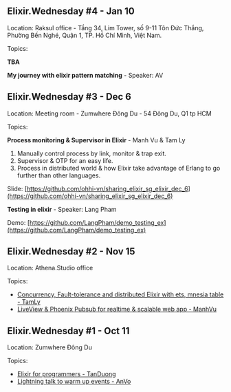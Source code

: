 ## Elixir.Wednesday #4 - Jan 10

Location: Raksul office - Tầng 34, Lim Tower, số 9-11 Tôn Đức Thắng, Phường Bến Nghé, Quận 1, TP. Hồ Chí Minh, Việt Nam.

Topics:

**TBA**

**My journey with elixir pattern matching** - Speaker: AV


## Elixir.Wednesday #3 - Dec 6

Location: Meeting room - Zumwhere Đông Du - 54 Đông Du, Q1 tp HCM

Topics:

**Process monitoring & Supervisor in Elixir** - Manh Vu & Tam Ly
1. Manually control process by link, monitor & trap exit.
2. Supervisor & OTP for an easy life.
3. Process in distributed world & how Elixir take advantage of Erlang to go further than other languages.

Slide: [https://github.com/ohhi-vn/sharing_elixir_sg_elixir_dec_6](https://github.com/ohhi-vn/sharing_elixir_sg_elixir_dec_6)

**Testing in elixir** - Speaker: Lang Pham

Demo: [https://github.com/LangPham/demo_testing_ex](https://github.com/LangPham/demo_testing_ex)

## Elixir.Wednesday #2 - Nov 15

Location: Athena.Studio office

Topics:

* [Concurrency, Fault-tolerance and distributed Elixir with ets, mnesia table - TamLy](https://github.com/ohhi-vn/sharing_elixir_meetup/blob/main/SaiGonMeetup-Nov-15-2023.livemd)
* [LiveView & Phoenix Pubsub for realtime & scalable web app - ManhVu](https://github.com/ohhi-vn/live_pub_demo)

## Elixir.Wednesday #1 - Oct 11

Location: Zumwhere Đông Du

Topics:

* [Elixir for programmers - TanDuong](https://github.com/tanduong/elixir-talks/blob/main/SaigonMeetup2023.MD)
* [Lightning talk to warm up events - AnVo](./assets/elixir_wednesday_01_av.png)
